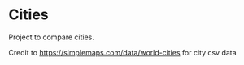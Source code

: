 # Cities

Project to compare cities.

Credit to https://simplemaps.com/data/world-cities for city csv data
